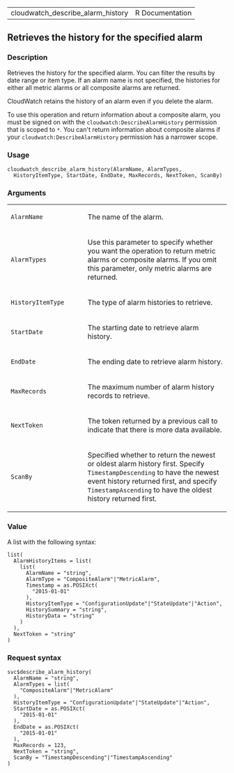 <table style="width: 100%;">
<tbody>
<tr class="odd">
<td>cloudwatch_describe_alarm_history</td>
<td style="text-align: right;">R Documentation</td>
</tr>
</tbody>
</table>

## Retrieves the history for the specified alarm

### Description

Retrieves the history for the specified alarm. You can filter the
results by date range or item type. If an alarm name is not specified,
the histories for either all metric alarms or all composite alarms are
returned.

CloudWatch retains the history of an alarm even if you delete the alarm.

To use this operation and return information about a composite alarm,
you must be signed on with the `cloudwatch:DescribeAlarmHistory`
permission that is scoped to `*`. You can't return information about
composite alarms if your `cloudwatch:DescribeAlarmHistory` permission
has a narrower scope.

### Usage

    cloudwatch_describe_alarm_history(AlarmName, AlarmTypes,
      HistoryItemType, StartDate, EndDate, MaxRecords, NextToken, ScanBy)

### Arguments

<table>
<colgroup>
<col style="width: 35%" />
<col style="width: 65%" />
</colgroup>
<tbody>
<tr class="odd">
<td><code
id="cloudwatch_describe_alarm_history_:_AlarmName">AlarmName</code></td>
<td><p>The name of the alarm.</p></td>
</tr>
<tr class="even">
<td><code
id="cloudwatch_describe_alarm_history_:_AlarmTypes">AlarmTypes</code></td>
<td><p>Use this parameter to specify whether you want the operation to
return metric alarms or composite alarms. If you omit this parameter,
only metric alarms are returned.</p></td>
</tr>
<tr class="odd">
<td><code
id="cloudwatch_describe_alarm_history_:_HistoryItemType">HistoryItemType</code></td>
<td><p>The type of alarm histories to retrieve.</p></td>
</tr>
<tr class="even">
<td><code
id="cloudwatch_describe_alarm_history_:_StartDate">StartDate</code></td>
<td><p>The starting date to retrieve alarm history.</p></td>
</tr>
<tr class="odd">
<td><code
id="cloudwatch_describe_alarm_history_:_EndDate">EndDate</code></td>
<td><p>The ending date to retrieve alarm history.</p></td>
</tr>
<tr class="even">
<td><code
id="cloudwatch_describe_alarm_history_:_MaxRecords">MaxRecords</code></td>
<td><p>The maximum number of alarm history records to retrieve.</p></td>
</tr>
<tr class="odd">
<td><code
id="cloudwatch_describe_alarm_history_:_NextToken">NextToken</code></td>
<td><p>The token returned by a previous call to indicate that there is
more data available.</p></td>
</tr>
<tr class="even">
<td><code
id="cloudwatch_describe_alarm_history_:_ScanBy">ScanBy</code></td>
<td><p>Specified whether to return the newest or oldest alarm history
first. Specify <code>TimestampDescending</code> to have the newest event
history returned first, and specify <code>TimestampAscending</code> to
have the oldest history returned first.</p></td>
</tr>
</tbody>
</table>

### Value

A list with the following syntax:

    list(
      AlarmHistoryItems = list(
        list(
          AlarmName = "string",
          AlarmType = "CompositeAlarm"|"MetricAlarm",
          Timestamp = as.POSIXct(
            "2015-01-01"
          ),
          HistoryItemType = "ConfigurationUpdate"|"StateUpdate"|"Action",
          HistorySummary = "string",
          HistoryData = "string"
        )
      ),
      NextToken = "string"
    )

### Request syntax

    svc$describe_alarm_history(
      AlarmName = "string",
      AlarmTypes = list(
        "CompositeAlarm"|"MetricAlarm"
      ),
      HistoryItemType = "ConfigurationUpdate"|"StateUpdate"|"Action",
      StartDate = as.POSIXct(
        "2015-01-01"
      ),
      EndDate = as.POSIXct(
        "2015-01-01"
      ),
      MaxRecords = 123,
      NextToken = "string",
      ScanBy = "TimestampDescending"|"TimestampAscending"
    )
